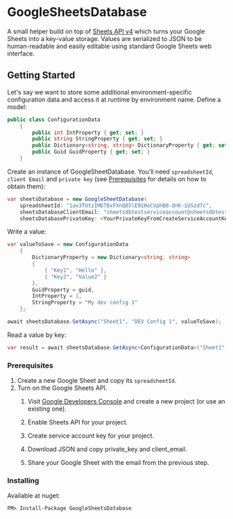 # GoogleSheetsDatabase
A small helper build on top of [Sheets API v4](https://developers.google.com/sheets/api/) which turns your Google Sheets into a key-value storage. 
Values are serialized to JSON to be human-readable and easily editable using standard Google Sheets web interface.

## Getting Started
Let's say we want to store some additional environment-specific configuration data and access it at runtime by environment name.
Define a model:
```c#
public class ConfigurationData
    {
        public int IntProperty { get; set; }
        public string StringProperty { get; set; }
        public Dictionary<string, string> DictionaryProperty { get; set; }
        public Guid GuidProperty { get; set; }
    }
```

Create an instance of GoogleSheetDatabase. You'll need `spreadsheetId`, `client Email` and `private key` (see [Prerequisites](#prerequisites) for details on how to obtain them):
```c#
var sheetsDatabase = new GoogleSheetDatabase(
    spreadsheetId: "1ax3TUtzIMbTBxFXnQ85lE91HoCVphB0-dnK-1USzd7c",
    sheetsDatabaseClientEmail: "sheetsdbtestserviceaccount@sheetsdbtestproject-214208.iam.gserviceaccount.com",
    sheetsDatabasePrivateKey: <YourPrivateKeyFromCreateServiceAccountKeyStep>);
```

Write a value:
```c#
var valueToSave = new ConfigurationData
    {
        DictionaryProperty = new Dictionary<string, string>
        {
            { "Key1", "Hello" },
            { "Key2", "Value2" }
        },
        GuidProperty = guid,
        IntProperty = 1,
        StringProperty = "My dev config 1"
    };

await sheetsDatabase.SetAsync("Sheet1", "DEV Config 1", valueToSave);
```

Read a value by key:

```c#
var result = await sheetsDatabase.GetAsync<ConfigurationData>("Sheet1", "DEV Config 1");
```

### Prerequisites

1. Create a new Google Sheet and copy its `spreadsheetId`.
1. Turn on the Google Sheets API.
   1. Visit [Google Developers Console](https://console.developers.google.com/project) and create a new project (or use an existing one).

   1. Enable Sheets API for your project.

   1. Create service account key for your project.

   1. Download JSON and copy private_key and client_email.
   
   1. Share your Google Sheet with the email from the previous step.

### Installing
Available at nuget:

    PM> Install-Package GoogleSheetsDatabase
